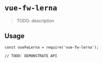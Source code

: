# `vue-fw-lerna`

> TODO: description

## Usage

```
const vueFwLerna = require('vue-fw-lerna');

// TODO: DEMONSTRATE API
```
